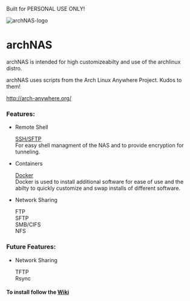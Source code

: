 Built for PERSONAL USE ONLY!

![archNAS-logo](https://github.com/Pheoxy/ArchNAS/raw/master/boot/archNAS-logo.png)
# archNAS

archNAS is intended for high customizeabilty and use of the archlinux distro.

archNAS uses scripts from the Arch Linux Anywhere Project.
Kudos to them!

http://arch-anywhere.org/


### Features:

* Remote Shell

    [SSH/SFTP](https://wiki.archlinux.org/index.php/Secure_Shell) <br />
    For easy shell managment of the NAS and to provide encryption for tunneling.

* Containers

    [Docker](https://www.docker.com/) <br />
    Docker is used to install additional software for ease of use and the abilty to quickly customize and swap installs of different software.

* Network Sharing

    FTP <br />
    SFTP <br />
    SMB/CIFS <br />
    NFS <br />
    
### Future Features:

* Network Sharing

    TFTP <br />
    Rsync <br />


#### To install follow the [Wiki](https://github.com/Pheoxy/archNAS/wiki)
